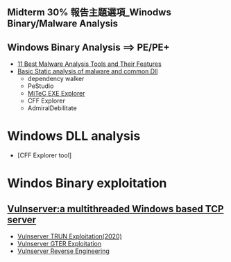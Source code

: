 
## Midterm 30% 報告主題選項_Winodws Binary/Malware Analysis

## Windows Binary Analysis ==> PE/PE+
- [11 Best Malware Analysis Tools and Their Features](https://www.varonis.com/blog/malware-analysis-tools)
- [Basic Static analysis of malware and common Dll](https://medium.com/mrx-007/basic-static-analysis-of-malware-and-common-dll-ef9455d49968)
  - dependency walker
  - PeStudio
  - [MiTeC EXE Explorer](https://www.mitec.cz/)
  - CFF Explorer
  - AdmiralDebilitate
 
 # Windows DLL analysis
  - [CFF Explorer tool]


# Windos Binary exploitation
## [Vulnserver:a multithreaded Windows based TCP server](https://github.com/stephenbradshaw/vulnserver)
- [Vulnserver TRUN Exploitation(2020)](https://fluidattacks.com/blog/vulnserver-trun/)
- [Vulnserver GTER Exploitation](https://fluidattacks.com/blog/vulnserver-gter/)
- [Vulnserver Reverse Engineering](https://fluidattacks.com/blog/reversing-vulnserver/)
